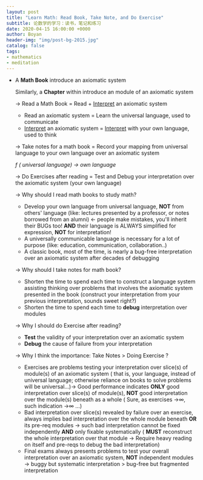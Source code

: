 ```yaml
---
layout: post
title: "Learn Math: Read Book, Take Note, and Do Exercise"
subtitle: 论数学的学习：读书，笔记和练习
date: 2020-04-15 16:00:00 +0000
author: Boyan
header-img: "img/post-bg-2015.jpg"
catalog: false
tags:
- mathematics
- meditation
---
```



- A **Math Book** introduce an axiomatic system

    Similarly, a **Chapter** within introduce an module of an axiomatic system

    → Read a Math Book = Read + [Interpret](http://boyan-nyu.com/2018/09/14/Interpreting-the-Language-of-Math/) an axiomatic system

    - Read an axiomatic system = Learn the universal language, used to communicate
    - [Interpret](http://boyan-nyu.com/2018/09/14/Interpreting-the-Language-of-Math/) an axiomatic system = [Interpret](http://boyan-nyu.com/2018/09/14/Interpreting-the-Language-of-Math/) with your own language, used to think

    → Take notes for a math book = Record your mapping from universal language to your own language over an axiomatic system

     *f ( universal language) → own language*

    → Do Exercises after reading = Test and Debug your interpretation over the axiomatic system (your own language)

    → Why should I read math books to study math?

    - Develop your own language from universal language, **NOT** from others' language (like: lectures presented by a professor, or notes borrowed from an alumni) ← people make mistakes, you'll inherit their BUGs too!  **AND**  their language is ALWAYS simplified for expression, **NOT** for interpretation!
    - A universally communicable language is necessary for a lot of purpose (like: education, communication, collaboration..)
    - A classic book, most of the time, is nearly a bug-free interpretation over an axiomatic system after decades of debugging

    → Why should I take notes for math book?

    - Shorten the time to spend each time to construct a language system assisting thinking over problems that involves the axiomatic system presented in the book (construct your interpretation from your previous interpretation, sounds sweet right?)
    - Shorten the time to spend each time to **debug** interpretation over modules

    → Why I should do Exercise after reading?

    - **Test** the validity of your interpretation over an axiomatic system
    - **Debug** the cause of failure from your interpretation

    → Why I think the importance: Take Notes > Doing Exercise ?

    - Exercises are problems testing your interpretation over slice(s) of module(s) of an axiomatic system ( that is, your language, instead of universal language; otherwise reliance on books to solve problems will be universal...)→ Good performance indicates **ONLY** good interpretation over slice(s) of module(s), **NOT** good interpretation over the module(s) beneath as a whole ( Sure, as exercises →∞, such indication →∞ ...)
    - Bad interpretation over slice(s) revealed by failure over an exercise, always implies bad interpretation over the whole module beneath **OR** its pre-req modules → such bad interpretation cannot be fixed independently **AND** only fixable systematically ( **MUST** reconstruct the whole interpretation over that module → Require heavy reading on itself and pre-reqs to debug the bad interpretation)
    - Final exams always presents problems to test your overall interpretation over an axiomatic system, **NOT** independent modules  → buggy but systematic interpretation > bug-free but fragmented interpretation
